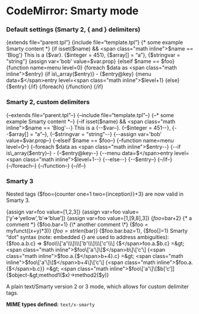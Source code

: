 CodeMirror: Smarty mode
=======================

### Default settings (Smarty 2, **{** and **}** delimiters)

{extends file=“parent.tpl”} {include file=“template.tpl”} {\* some example Smarty content \*} {if isset($name) && <span class="math inline">$name == 'Blog'} This is a {$</span>var}. {<span class="math inline">$integer = 451}, {$</span>array\[\] = “a”}, {<span class="math inline">$stringvar = "string"} {assign var='bob' value=$</span>var.prop} {elseif $name == $foo} {function name=menu level=0} {foreach $data as <span class="math inline">$entry} {if is\\\_array($</span>entry)} - {<span class="math inline">$entry@key} {menu data=$</span>entry level=<span class="math inline">$level+1} {else} {$</span>entry} {/if} {/foreach} {/function} {/if}

### Smarty 2, custom delimiters

{–extends file=“parent.tpl”–} {–include file=“template.tpl”–} {–\* some example Smarty content \*–} {–if isset($name) && <span class="math inline">$name == 'Blog'--} This is a {--$</span>var–}. {–<span class="math inline">$integer = 451--}, {--$</span>array\[\] = “a”–}, {–<span class="math inline">$stringvar = "string"--} {--assign var='bob' value=$</span>var.prop–} {–elseif $name == $foo–} {–function name=menu level=0–} {–foreach $data as <span class="math inline">$entry--} {--if is\\\_array($</span>entry)–} - {–<span class="math inline">$entry@key--} {--menu data=$</span>entry level=<span class="math inline">$level+1--} {--else--} {--$</span>entry–} {–/if–} {–/foreach–} {–/function–} {–/if–}

### Smarty 3

Nested tags {$foo={counter one=1 two={inception}}+3} are now valid in Smarty 3.

{assign var=foo value=\[1,2,3\]} {assign var=foo value=\[‘y’=&gt;‘yellow’,‘b’=&gt;‘blue’\]} {assign var=foo value=\[1,\[9,8\],3\]} {<span class="math inline">*foo*=</span>bar+2} {\* a comment \*} {<span class="math inline">$foo.bar=1} {\\\* another comment \\\*} {$</span>foo = myfunct((<span class="math inline">*x*+</span>y)\*3)} {<span class="math inline">*foo* = *strlen*(</span>bar)} {<span class="math inline">$foo.bar.baz=1}, {$</span>foo\[\]=1} Smarty “dot” syntax (note: embedded {} are used to address ambiguities): {$foo.a.b.c} =&gt; <span class="math inline">$foo\\\['a'\\\]\\\['b'\\\]\\\['c'\\\] {$</span>foo.a.$b.c} =&gt; <span class="math inline">$foo\\\['a'\\\]\\\[$</span>b\]\[‘c’\] {<span class="math inline">$foo.a.{$</span>b+4}.c} =&gt; <span class="math inline">$foo\\\['a'\\\]\\\[$</span>b+4\]\[‘c’\] {<span class="math inline">$foo.a.{$</span>b.c}} =&gt; <span class="math inline">$foo\\\['a'\\\]\\\[$</span>b\[‘c’\]\] {<span class="math inline">$object-&gt;method1($</span>x)-&gt;method2($y)}

A plain text/Smarty version 2 or 3 mode, which allows for custom delimiter tags.

**MIME types defined:** `text/x-smarty`
